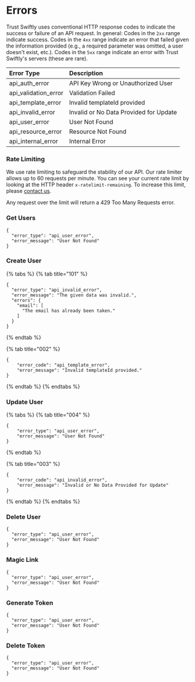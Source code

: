 # Errors

 Trust Swiftly uses conventional HTTP response codes to indicate the success or failure of an API request. In general: Codes in the `2xx` range indicate success. Codes in the `4xx` range indicate an error that failed given the information provided \(e.g., a required parameter was omitted, a user doesn't exist, etc.\). Codes in the `5xx` range indicate an error with Trust Swiftly's servers \(these are rare\).

| **Error** Type | **Description** |
| :--- | :--- |
| api\_auth\_error | API Key Wrong or Unauthorized User |
| api\_validation\_error | Validation Failed |
| api\_template\_error | Invalid templateId provided |
| api\_invalid\_error | Invalid or No Data Provided for Update |
| api\_user\_error | User Not Found |
| api\_resource\_error | Resource Not Found |
| api\_internal\_error | Internal Error |

### Rate Limiting

We use rate limiting to safeguard the stability of our API. Our rate limiter allows up to 60 requests per minute. You can see your current rate limit by looking at the HTTP header `x-ratelimit-remaining`. To increase this limit, please [contact us](https://trustswiftly.com/contact-us/).

Any request over the limit will return a 429 Too Many Requests error.

### Get Users

```http
{
  "error_type": "api_user_error",
  "error_message": "User Not Found"
}
```

### Create User

{% tabs %}
{% tab title="101" %}
```http
{
  "error_type": "api_invalid_error",
  "error_message": "The given data was invalid.",
  "errors": {
    "email": [
      "The email has already been taken."
    ]
  }
}
```
{% endtab %}

{% tab title="002" %}
```
{
    "error_code": "api_template_error",
    "error_message": "Invalid templateId provided."
}
```
{% endtab %}
{% endtabs %}

### Update User

{% tabs %}
{% tab title="004" %}
```http
{
    "error_type": "api_user_error",
    "error_message": "User Not Found"
}
```
{% endtab %}

{% tab title="003" %}
```
{
    "error_code": "api_invalid_error",
    "error_message": "Invalid or No Data Provided for Update"
}
```
{% endtab %}
{% endtabs %}

### Delete User

```http
{
  "error_type": "api_user_error",
  "error_message": "User Not Found"
}
```

### Magic Link

```http
{
  "error_type": "api_user_error",
  "error_message": "User Not Found"
}
```

### Generate Token

```http
{
  "error_type": "api_user_error",
  "error_message": "User Not Found"
}
```

### Delete Token

```http
{
  "error_type": "api_user_error",
  "error_message": "User Not Found"
}
```



